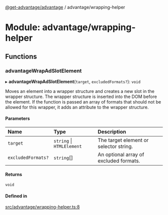 [@get-advantage/advantage](../index.md) / advantage/wrapping-helper

# Module: advantage/wrapping-helper

## Functions

### advantageWrapAdSlotElement

▸ **advantageWrapAdSlotElement**(`target`, `excludedFormats?`): `void`

Moves an element into a wrapper structure and creates a new slot in the wrapper structure.
The wrapper structure is inserted into the DOM before the element.
If the function is passed an array of formats that should not be allowed for this wrapper, it adds an attribute to the wrapper structure.

#### Parameters

| Name | Type | Description |
| :------ | :------ | :------ |
| `target` | `string` \| `HTMLElement` | The target element or selector string. |
| `excludedFormats?` | `string`[] | An optional array of excluded formats. |

#### Returns

`void`

#### Defined in

[src/advantage/wrapping-helper.ts:8](https://github.com/get-advantage/advantage/blob/f2d41437895cf3f477be60f31147a43b479d51d7/src/advantage/wrapping-helper.ts#L8)
